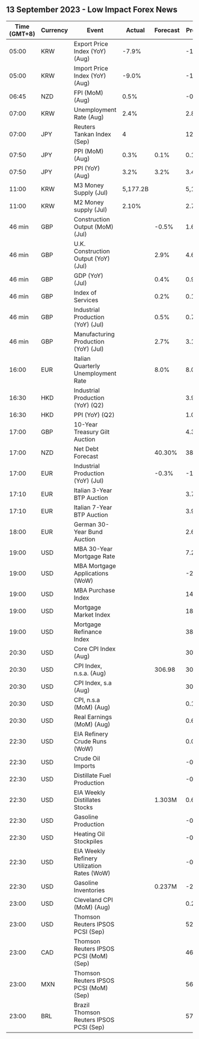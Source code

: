 ## 13 September 2023 - Low Impact Forex News

| Time (GMT+8) | Currency | Event | Actual | Forecast | Previous |
|------|----------|-------|--------|----------|----------|
| 05:00 | KRW | Export Price Index (YoY) (Aug) | -7.9% |  | -12.8% |
| 05:00 | KRW | Import Price Index (YoY) (Aug) | -9.0% |  | -13.6% |
| 06:45 | NZD | FPI (MoM) (Aug) | 0.5% |  | -0.5% |
| 07:00 | KRW | Unemployment Rate (Aug) | 2.4% |  | 2.8% |
| 07:00 | JPY | Reuters Tankan Index (Sep) | 4 |  | 12 |
| 07:50 | JPY | PPI (MoM) (Aug) | 0.3% | 0.1% | 0.1% |
| 07:50 | JPY | PPI (YoY) (Aug) | 3.2% | 3.2% | 3.4% |
| 11:00 | KRW | M3 Money Supply (Jul) | 5,177.2B |  | 5,168.9B |
| 11:00 | KRW | M2 Money supply (Jul) | 2.10% |  | 2.70% |
| 46 min | GBP | Construction Output (MoM) (Jul) |  | -0.5% | 1.6% |
| 46 min | GBP | U.K. Construction Output (YoY) (Jul) |  | 2.9% | 4.6% |
| 46 min | GBP | GDP (YoY) (Jul) |  | 0.4% | 0.9% |
| 46 min | GBP | Index of Services |  | 0.2% | 0.1% |
| 46 min | GBP | Industrial Production (YoY) (Jul) |  | 0.5% | 0.7% |
| 46 min | GBP | Manufacturing Production (YoY) (Jul) |  | 2.7% | 3.1% |
| 16:00 | EUR | Italian Quarterly Unemployment Rate |  | 8.0% | 8.0% |
| 16:30 | HKD | Industrial Production (YoY) (Q2) |  |  | 3.90% |
| 16:30 | HKD | PPI (YoY) (Q2) |  |  | 1.00% |
| 17:00 | GBP | 10-Year Treasury Gilt Auction |  |  | 4.350% |
| 17:00 | NZD | Net Debt Forecast |  | 40.30% | 38.50% |
| 17:00 | EUR | Industrial Production (YoY) (Jul) |  | -0.3% | -1.2% |
| 17:10 | EUR | Italian 3-Year BTP Auction |  |  | 3.71% |
| 17:10 | EUR | Italian 7-Year BTP Auction |  |  | 3.90% |
| 18:00 | EUR | German 30-Year Bund Auction |  |  | 2.680% |
| 19:00 | USD | MBA 30-Year Mortgage Rate |  |  | 7.21% |
| 19:00 | USD | MBA Mortgage Applications (WoW) |  |  | -2.9% |
| 19:00 | USD | MBA Purchase Index |  |  | 141.9 |
| 19:00 | USD | Mortgage Market Index |  |  | 183.6 |
| 19:00 | USD | Mortgage Refinance Index |  |  | 388.1 |
| 20:30 | USD | Core CPI Index (Aug) |  |  | 308.80 |
| 20:30 | USD | CPI Index, n.s.a. (Aug) |  | 306.98 | 305.69 |
| 20:30 | USD | CPI Index, s.a (Aug) |  |  | 304.35 |
| 20:30 | USD | CPI, n.s.a (MoM) (Aug) |  |  | 0.19% |
| 20:30 | USD | Real Earnings (MoM) (Aug) |  |  | 0.6% |
| 22:30 | USD | EIA Refinery Crude Runs (WoW) |  |  | 0.020M |
| 22:30 | USD | Crude Oil Imports |  |  | -0.251M |
| 22:30 | USD | Distillate Fuel Production |  |  | -0.006M |
| 22:30 | USD | EIA Weekly Distillates Stocks |  | 1.303M | 0.679M |
| 22:30 | USD | Gasoline Production |  |  | -0.217M |
| 22:30 | USD | Heating Oil Stockpiles |  |  | -0.048M |
| 22:30 | USD | EIA Weekly Refinery Utilization Rates (WoW) |  |  | -0.2% |
| 22:30 | USD | Gasoline Inventories |  | 0.237M | -2.666M |
| 23:00 | USD | Cleveland CPI (MoM) (Aug) |  |  | 0.2% |
| 23:00 | USD | Thomson Reuters IPSOS PCSI (Sep) |  |  | 52.24 |
| 23:00 | CAD | Thomson Reuters IPSOS PCSI (MoM) (Sep) |  |  | 46.90 |
| 23:00 | MXN | Thomson Reuters IPSOS PCSI (MoM) (Sep) |  |  | 56.37 |
| 23:00 | BRL | Brazil Thomson Reuters IPSOS PCSI (Sep) |  |  | 57.87 |
